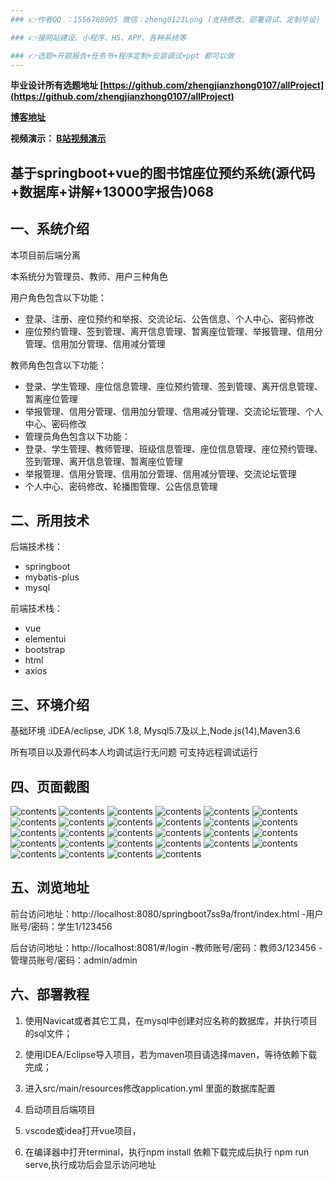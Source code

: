 ```yaml
---
### 👉作者QQ ：1556708905 微信：zheng0123Long (支持修改、部署调试、定制毕设)

### 👉接网站建设、小程序、H5、APP、各种系统等

### 👉选题+开题报告+任务书+程序定制+安装调试+ppt 都可以做
---
```


**毕业设计所有选题地址 [https://github.com/zhengjianzhong0107/allProject](https://github.com/zhengjianzhong0107/allProject)**

**[博客地址](https://blog.csdn.net/2303_76227485/article/details/131184800)**

**视频演示：
[B站视频演示](https://www.bilibili.com/video/BV1Ha4y1A7u2/)**

 

## 基于springboot+vue的图书馆座位预约系统(源代码+数据库+讲解+13000字报告)068

## 一、系统介绍

本项目前后端分离

本系统分为管理员、教师、用户三种角色

用户角色包含以下功能：

- 登录、注册、座位预约和举报、交流论坛、公告信息、个人中心、密码修改
- 座位预约管理、签到管理、离开信息管理、暂离座位管理、举报管理、信用分管理、信用加分管理、信用减分管理

教师角色包含以下功能：

- 登录、学生管理、座位信息管理、座位预约管理、签到管理、离开信息管理、暂离座位管理
- 举报管理、信用分管理、信用加分管理、信用减分管理、交流论坛管理、个人中心、密码修改
- 管理员角色包含以下功能：
- 登录、学生管理、教师管理、班级信息管理、座位信息管理、座位预约管理、签到管理、离开信息管理、暂离座位管理
- 举报管理、信用分管理、信用加分管理、信用减分管理、交流论坛管理
- 个人中心、密码修改、轮播图管理、公告信息管理

## 二、所用技术

后端技术栈：

- springboot
- mybatis-plus
- mysql

前端技术栈：

- vue
- elementui
- bootstrap
- html
- axios

## 三、环境介绍

基础环境 :IDEA/eclipse, JDK 1.8, Mysql5.7及以上,Node.js(14),Maven3.6

所有项目以及源代码本人均调试运行无问题 可支持远程调试运行

## 四、页面截图

![contents](./picture/picture1.png)
![contents](./picture/picture2.png)
![contents](./picture/picture3.png)
![contents](./picture/picture4.png)
![contents](./picture/picture5.png)
![contents](./picture/picture6.png)
![contents](./picture/picture7.png)
![contents](./picture/picture8.png)
![contents](./picture/picture9.png)
![contents](./picture/picture10.png)
![contents](./picture/picture11.png)
![contents](./picture/picture12.png)
![contents](./picture/picture13.png)
![contents](./picture/picture14.png)
![contents](./picture/picture15.png)
![contents](./picture/picture16.png)
![contents](./picture/picture17.png)
![contents](./picture/picture18.png)
![contents](./picture/picture19.png)
![contents](./picture/picture20.png)
![contents](./picture/picture21.png)
![contents](./picture/picture22.png)
![contents](./picture/picture23.png)
![contents](./picture/picture24.png)
![contents](./picture/picture25.png)
![contents](./picture/picture26.png)
![contents](./picture/picture27.png)
![contents](./picture/picture28.png)

## 五、浏览地址

前台访问地址：http://localhost:8080/springboot7ss9a/front/index.html
-用户账号/密码：学生1/123456

后台访问地址：http://localhost:8081/#/login
-教师账号/密码：教师3/123456
-管理员账号/密码：admin/admin

## 六、部署教程

1. 使用Navicat或者其它工具，在mysql中创建对应名称的数据库，并执行项目的sql文件；

2. 使用IDEA/Eclipse导入项目，若为maven项目请选择maven，等待依赖下载完成；

3. 进入src/main/resources修改application.yml 里面的数据库配置

4. 启动项目后端项目

5. vscode或idea打开vue项目，

6. 在编译器中打开terminal，执行npm install 依赖下载完成后执行 npm run serve,执行成功后会显示访问地址

 
